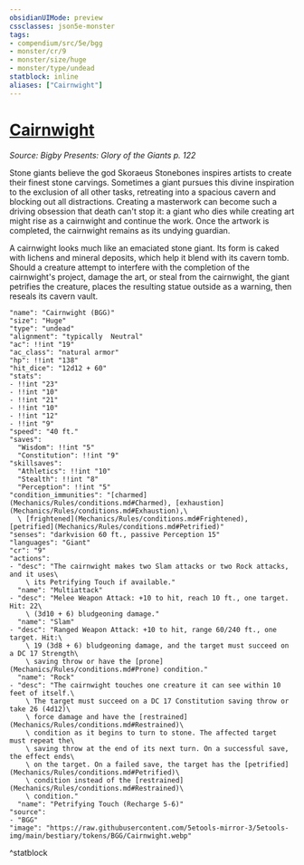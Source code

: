 ```yaml
---
obsidianUIMode: preview
cssclasses: json5e-monster
tags:
- compendium/src/5e/bgg
- monster/cr/9
- monster/size/huge
- monster/type/undead
statblock: inline
aliases: ["Cairnwight"]
---
```

# [Cairnwight](Mechanics\bestiary\undead/cairnwight-bgg.md)
*Source: Bigby Presents: Glory of the Giants p. 122*  

Stone giants believe the god Skoraeus Stonebones inspires artists to create their finest stone carvings. Sometimes a giant pursues this divine inspiration to the exclusion of all other tasks, retreating into a spacious cavern and blocking out all distractions. Creating a masterwork can become such a driving obsession that death can't stop it: a giant who dies while creating art might rise as a cairnwight and continue the work. Once the artwork is completed, the cairnwight remains as its undying guardian.

A cairnwight looks much like an emaciated stone giant. Its form is caked with lichens and mineral deposits, which help it blend with its cavern tomb. Should a creature attempt to interfere with the completion of the cairnwight's project, damage the art, or steal from the cairnwight, the giant petrifies the creature, places the resulting statue outside as a warning, then reseals its cavern vault.

```statblock
"name": "Cairnwight (BGG)"
"size": "Huge"
"type": "undead"
"alignment": "typically  Neutral"
"ac": !!int "19"
"ac_class": "natural armor"
"hp": !!int "138"
"hit_dice": "12d12 + 60"
"stats":
- !!int "23"
- !!int "10"
- !!int "21"
- !!int "10"
- !!int "12"
- !!int "9"
"speed": "40 ft."
"saves":
  "Wisdom": !!int "5"
  "Constitution": !!int "9"
"skillsaves":
  "Athletics": !!int "10"
  "Stealth": !!int "8"
  "Perception": !!int "5"
"condition_immunities": "[charmed](Mechanics/Rules/conditions.md#Charmed), [exhaustion](Mechanics/Rules/conditions.md#Exhaustion),\
  \ [frightened](Mechanics/Rules/conditions.md#Frightened), [petrified](Mechanics/Rules/conditions.md#Petrified)"
"senses": "darkvision 60 ft., passive Perception 15"
"languages": "Giant"
"cr": "9"
"actions":
- "desc": "The cairnwight makes two Slam attacks or two Rock attacks, and it uses\
    \ its Petrifying Touch if available."
  "name": "Multiattack"
- "desc": "Melee Weapon Attack: +10 to hit, reach 10 ft., one target. Hit: 22\
    \ (3d10 + 6) bludgeoning damage."
  "name": "Slam"
- "desc": "Ranged Weapon Attack: +10 to hit, range 60/240 ft., one target. Hit:\
    \ 19 (3d8 + 6) bludgeoning damage, and the target must succeed on a DC 17 Strength\
    \ saving throw or have the [prone](Mechanics/Rules/conditions.md#Prone) condition."
  "name": "Rock"
- "desc": "The cairnwight touches one creature it can see within 10 feet of itself.\
    \ The target must succeed on a DC 17 Constitution saving throw or take 26 (4d12)\
    \ force damage and have the [restrained](Mechanics/Rules/conditions.md#Restrained)\
    \ condition as it begins to turn to stone. The affected target must repeat the\
    \ saving throw at the end of its next turn. On a successful save, the effect ends\
    \ on the target. On a failed save, the target has the [petrified](Mechanics/Rules/conditions.md#Petrified)\
    \ condition instead of the [restrained](Mechanics/Rules/conditions.md#Restrained)\
    \ condition."
  "name": "Petrifying Touch (Recharge 5-6)"
"source":
- "BGG"
"image": "https://raw.githubusercontent.com/5etools-mirror-3/5etools-img/main/bestiary/tokens/BGG/Cairnwight.webp"
```
^statblock